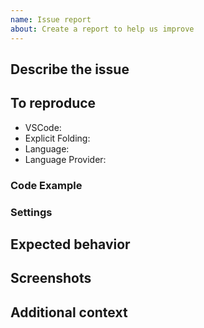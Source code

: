 ```yaml
---
name: Issue report
about: Create a report to help us improve
---
```


## Describe the issue
<!-- A clear and concise description of what the issue is. -->

## To reproduce
<!-- Data to reproduce the issue: -->
- VSCode: <!-- 1.x.x -->
- Explicit Folding: <!-- 0.x.x -->
- Language: <!-- cpp -->
- Language Provider: <!-- if applicable, the extension which adds the language support -->

### Code Example
<!--
```
class Foobar {
}
```
-->

### Settings
<!--
"folding": {
  "*": {
    "begin": "{{{",
    "end": "}}}",
  }
}
-->

## Expected behavior
<!-- A clear and concise description of what you expected to happen. -->

## Screenshots
<!-- If applicable, add screenshots to help explain your problem. -->

## Additional context
<!-- Add any other context about the problem here. -->
